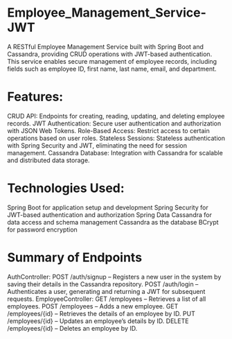 # Employee_Management_Service-JWT
A RESTful Employee Management Service built with Spring Boot and Cassandra, providing CRUD operations with JWT-based authentication. This service enables secure management of employee records, including fields such as employee ID, first name, last name, email, and department.

# Features:
CRUD API: Endpoints for creating, reading, updating, and deleting employee records.
JWT Authentication: Secure user authentication and authorization with JSON Web Tokens.
Role-Based Access: Restrict access to certain operations based on user roles.
Stateless Sessions: Stateless authentication with Spring Security and JWT, eliminating the need for session management.
Cassandra Database: Integration with Cassandra for scalable and distributed data storage.

# Technologies Used:
Spring Boot for application setup and development
Spring Security for JWT-based authentication and authorization
Spring Data Cassandra for data access and schema management
Cassandra as the database
BCrypt for password encryption

# Summary of Endpoints
AuthController:
POST /auth/signup – Registers a new user in the system by saving their details in the Cassandra repository.
POST /auth/login – Authenticates a user, generating and returning a JWT for subsequent requests.
EmployeeController:
GET /employees – Retrieves a list of all employees.
POST /employees – Adds a new employee.
GET /employees/{id} – Retrieves the details of an employee by ID.
PUT /employees/{id} – Updates an employee’s details by ID.
DELETE /employees/{id} – Deletes an employee by ID.
